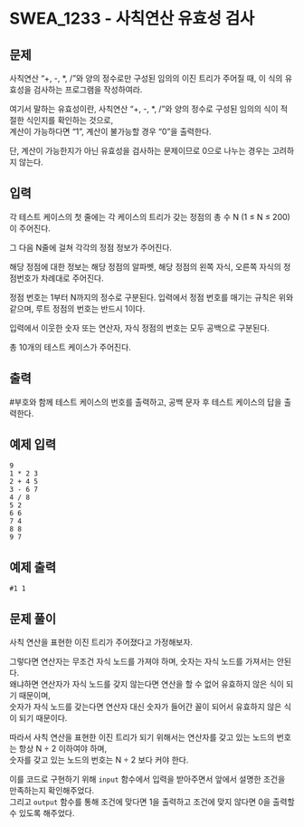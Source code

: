 # SWEA_1233 - 사칙연산 유효성 검사

## 문제

사칙연산 “+, -, \*, /”와 양의 정수로만 구성된 임의의 이진 트리가 주어질 때, 이 식의 유효성을 검사하는 프로그램을 작성하여라.

여기서 말하는 유효성이란, 사칙연산 “+, -, \*, /”와 양의 정수로 구성된 임의의 식이 적절한 식인지를 확인하는 것으로,  
계산이 가능하다면 “1”, 계산이 불가능할 경우 “0”을 출력한다.

단, 계산이 가능한지가 아닌 유효성을 검사하는 문제이므로 0으로 나누는 경우는 고려하지 않는다.

## 입력

각 테스트 케이스의 첫 줄에는 각 케이스의 트리가 갖는 정점의 총 수 N (1 ≤ N ≤ 200)이 주어진다.

그 다음 N줄에 걸쳐 각각의 정점 정보가 주어진다.

해당 정점에 대한 정보는 해당 정점의 알파벳, 해당 정점의 왼쪽 자식, 오른쪽 자식의 정점번호가 차례대로 주어진다.

정점 번호는 1부터 N까지의 정수로 구분된다. 입력에서 정점 번호를 매기는 규칙은 위와 같으며, 루트 정점의 번호는 반드시 1이다.

입력에서 이웃한 숫자 또는 연산자, 자식 정점의 번호는 모두 공백으로 구분된다.

총 10개의 테스트 케이스가 주어진다.

## 출력

#부호와 함께 테스트 케이스의 번호를 출력하고, 공백 문자 후 테스트 케이스의 답을 출력한다.

## 예제 입력

```
9
1 * 2 3
2 + 4 5
3 - 6 7
4 / 8
5 2
6 6
7 4
8 8
9 7
```

## 예제 출력

```
#1 1
```

## 문제 풀이

사칙 연산을 표현한 이진 트리가 주어졌다고 가정해보자.

그렇다면 연산자는 무조건 자식 노드를 가져야 하며, 숫자는 자식 노드를 가져서는 안된다.  
왜냐하면 연산자가 자식 노드를 갖지 않는다면 연산을 할 수 없어 유효하지 않은 식이 되기 때문이며,  
숫자가 자식 노드를 갖는다면 연산자 대신 숫자가 들어간 꼴이 되어서 유효하지 않은 식이 되기 때문이다.

따라서 사칙 연산을 표현한 이진 트리가 되기 위해서는 연산자를 갖고 있는 노드의 번호는 항상 N ÷ 2 이하여야 하며,  
숫자를 갖고 있는 노드의 번호는 N ÷ 2 보다 커야 한다.

이를 코드로 구현하기 위해 `input` 함수에서 입력을 받아주면서 앞에서 설명한 조건을 만족하는지 확인해주었다.  
그리고 `output` 함수를 통해 조건에 맞다면 1을 출력하고 조건에 맞지 않다면 0을 출력할 수 있도록 해주었다.
